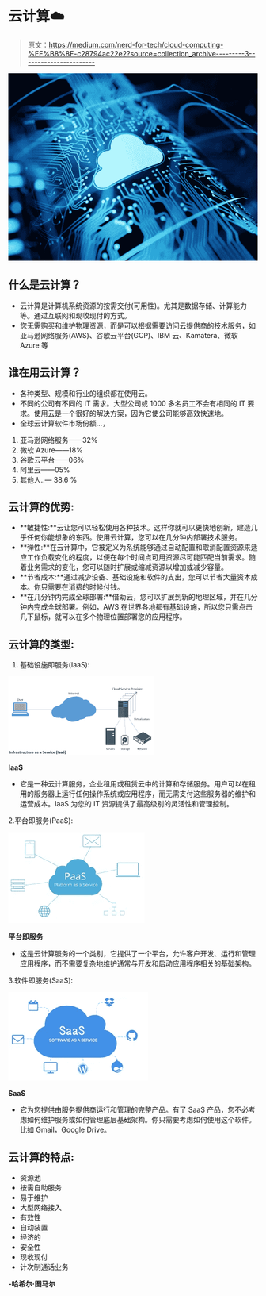 # 云计算☁️

> 原文：<https://medium.com/nerd-for-tech/cloud-computing-%EF%B8%8F-c28794ac22e2?source=collection_archive---------3----------------------->

![](img/10a615a5c48c18c1b0ff7530a2a6d1d4.png)

## 什么是云计算？

*   云计算是计算机系统资源的按需交付(可用性)。尤其是数据存储、计算能力等。通过互联网和现收现付的方式。
*   您无需购买和维护物理资源，而是可以根据需要访问云提供商的技术服务，如亚马逊网络服务(AWS)、谷歌云平台(GCP)、IBM 云、Kamatera、微软 Azure 等

## 谁在用云计算？

*   各种类型、规模和行业的组织都在使用云。
*   不同的公司有不同的 IT 需求。大型公司或 1000 多名员工不会有相同的 IT 要求。使用云是一个很好的解决方案，因为它使公司能够高效快速地。
*   全球云计算软件市场份额…，

1.  亚马逊网络服务——32%
2.  微软 Azure——18%
3.  谷歌云平台——06%
4.  阿里云——05%
5.  其他人..— 38.6 %

## 云计算的优势:

*   **敏捷性:**云让您可以轻松使用各种技术。这样你就可以更快地创新，建造几乎任何你能想象的东西。使用云计算，您可以在几分钟内部署技术服务。
*   **弹性:**在云计算中，它被定义为系统能够通过自动配置和取消配置资源来适应工作负载变化的程度，以便在每个时间点可用资源尽可能匹配当前需求。随着业务需求的变化，您可以随时扩展或缩减资源以增加或减少容量。
*   **节省成本:**通过减少设备、基础设施和软件的支出，您可以节省大量资本成本。你只需要在消费的时候付钱。
*   **在几分钟内完成全球部署:**借助云，您可以扩展到新的地理区域，并在几分钟内完成全球部署。例如，AWS 在世界各地都有基础设施，所以您只需点击几下鼠标，就可以在多个物理位置部署您的应用程序。

## 云计算的类型:

1.  基础设施即服务(IaaS):

![](img/254266c353b44a9eb9bd2b8309c26b6d.png)

**IaaS**

*   它是一种云计算服务，企业租用或租赁云中的计算和存储服务。用户可以在租用的服务器上运行任何操作系统或应用程序，而无需支付这些服务器的维护和运营成本。IaaS 为您的 IT 资源提供了最高级别的灵活性和管理控制。

2.平台即服务(PaaS):

![](img/7866ab81b599bb9e321ebc2e560fe55b.png)

**平台即服务**

*   这是云计算服务的一个类别，它提供了一个平台，允许客户开发、运行和管理应用程序，而不需要复杂地维护通常与开发和启动应用程序相关的基础架构。

3.软件即服务(SaaS):

![](img/64ec1e487c2f57fdcfba8a082dc48eda.png)

**SaaS**

*   它为您提供由服务提供商运行和管理的完整产品。有了 SaaS 产品，您不必考虑如何维护服务或如何管理底层基础架构。你只需要考虑如何使用这个软件。比如 Gmail，Google Drive。

## 云计算的特点:

*   资源池
*   按需自助服务
*   易于维护
*   大型网络接入
*   有效性
*   自动装置
*   经济的
*   安全性
*   现收现付
*   计次制通话业务

**-哈希尔·图马尔**